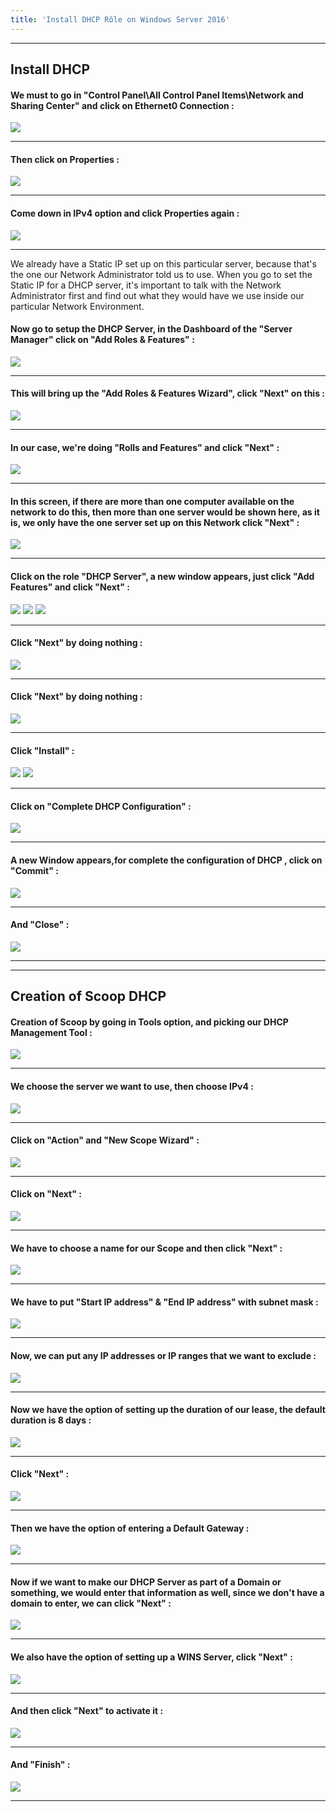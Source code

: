 ```yaml
---
title: 'Install DHCP Rôle on Windows Server 2016'
---
```


---
## Install DHCP 

#### We must to go in **"Control Panel\All Control Panel Items\Network and Sharing Center"** and click on **Ethernet0** Connection :

![](Network1.png)

---
#### Then click on **Properties** :

![](Network2.png)

---
#### Come down in **IPv4 option** and click **Properties** again  :

![](Network3.png)

---
We already have a Static IP set up on this particular server, because that's the one our Network Administrator told us to use. When you go to set the Static IP for a DHCP server, it's important to talk with the Network Administrator first and find out what they would have we use inside our particular Network Environment.

#### Now go to setup the **DHCP Server**, in the Dashboard of the **"Server Manager"** click on **"Add Roles & Features"** :

![](01-Server-Manager.png)

---
#### This will bring up the **"Add Roles & Features Wizard"**, click **"Next"** on this :

![](DHCP1.png)

---
#### In our case, we're doing **"Rolls and Features"** and click **"Next"** :

![](DHCP3.png)

---
#### In this screen, if there are more than one computer available on the network to do this, then more than one server would be shown here, as it is, we only have the one server set up on this Network click **"Next"** :

![](DHCP3-1.png)

---
#### Click on the role **"DHCP Server"**, a new window appears, just click **"Add Features"** and click **"Next"** :

![](DHCP4.png)
![](DHCP5.png)
![](DHCP6.png)

---
#### Click **"Next"** by doing nothing :

![](DHCP7.png)

---
#### Click **"Next"** by doing nothing :

![](DHCP8.png)

---
#### Click **"Install"** :

![](DHCP9.png)
![](DHCP10.png)

---
#### Click on **"Complete DHCP Configuration"** :

![](DHCP10-1.png)

---
#### A new Window appears,for complete the configuration of DHCP , click on **"Commit"** :

![](DHCP11.png)

---
#### And **"Close"** :

![](DHCP12.png)

---
---

## Creation of Scoop DHCP 

#### Creation of Scoop by going in Tools option, and picking our **DHCP Management Tool** :

![](DHCP14.png)

---
#### We choose the server we want to use, then choose **IPv4** :

![](DHCP14-1.png)

---
#### Click on **"Action"** and **"New Scope Wizard"** :

![](DHCP15.png)

---
#### Click on **"Next"** :

![](DHCP16.png)

---
#### We have to choose a name for our Scope and then click **"Next"** :

![](DHCP17.png)

---
#### We have to put **"Start IP address"** & **"End IP address"** with subnet mask :

![](DHCP18.png)

---
#### Now, we can put any IP addresses or IP ranges that we want to exclude :

![](DHCP19.png)

---
#### Now we have the option of setting up the duration of our lease, the default duration is 8 days :

![](DHCP20.png)

---
#### Click **"Next"** :

![](DHCP21.png)

---
#### Then we have the option of entering a **Default Gateway** :

![](DHCP22.png)

---
#### Now if we want to make our **DHCP Server** as part of a Domain or something, we would enter that information as well, since we don't have a domain to enter, we can click **"Next"** :

![](DHCP23.png)

---
#### We also have the option of setting up a **WINS Server**, click **"Next"** :

![](DHCP24.png)

---
#### And then click **"Next"** to activate it :

![](DHCP25.png)

---
#### And **"Finish"** :

![](DHCP26.png)

---